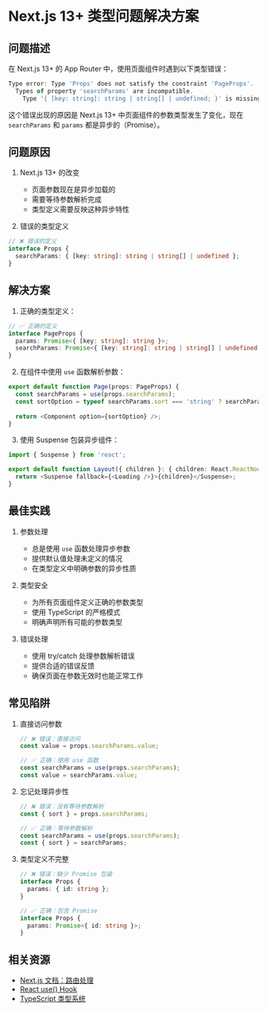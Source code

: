 # Next.js 13+ 类型问题解决方案

## 问题描述

在 Next.js 13+ 的 App Router 中，使用页面组件时遇到以下类型错误：

```typescript
Type error: Type 'Props' does not satisfy the constraint 'PageProps'.
  Types of property 'searchParams' are incompatible.
    Type '{ [key: string]: string | string[] | undefined; }' is missing the following properties from type 'Promise<any>': then, catch, finally, [Symbol.toStringTag]
```

这个错误出现的原因是 Next.js 13+ 中页面组件的参数类型发生了变化，现在 `searchParams` 和 `params` 都是异步的（Promise）。

## 问题原因

1. Next.js 13+ 的改变
   - 页面参数现在是异步加载的
   - 需要等待参数解析完成
   - 类型定义需要反映这种异步特性

2. 错误的类型定义
```typescript
// ❌ 错误的定义
interface Props {
  searchParams: { [key: string]: string | string[] | undefined };
}
```

## 解决方案

1. 正确的类型定义：
```typescript
// ✅ 正确的定义
interface PageProps {
  params: Promise<{ [key: string]: string }>;
  searchParams: Promise<{ [key: string]: string | string[] | undefined }>;
}
```

2. 在组件中使用 `use` 函数解析参数：
```typescript
export default function Page(props: PageProps) {
  const searchParams = use(props.searchParams);
  const sortOption = typeof searchParams.sort === 'string' ? searchParams.sort : 'default';
  
  return <Component option={sortOption} />;
}
```

3. 使用 Suspense 包装异步组件：
```typescript
import { Suspense } from 'react';

export default function Layout({ children }: { children: React.ReactNode }) {
  return <Suspense fallback={<Loading />}>{children}</Suspense>;
}
```

## 最佳实践

1. 参数处理
   - 总是使用 `use` 函数处理异步参数
   - 提供默认值处理未定义的情况
   - 在类型定义中明确参数的异步性质

2. 类型安全
   - 为所有页面组件定义正确的参数类型
   - 使用 TypeScript 的严格模式
   - 明确声明所有可能的参数类型

3. 错误处理
   - 使用 try/catch 处理参数解析错误
   - 提供合适的错误反馈
   - 确保页面在参数无效时也能正常工作

## 常见陷阱

1. 直接访问参数
   ```typescript
   // ❌ 错误：直接访问
   const value = props.searchParams.value;
   
   // ✅ 正确：使用 use 函数
   const searchParams = use(props.searchParams);
   const value = searchParams.value;
   ```

2. 忘记处理异步性
   ```typescript
   // ❌ 错误：没有等待参数解析
   const { sort } = props.searchParams;
   
   // ✅ 正确：等待参数解析
   const searchParams = use(props.searchParams);
   const { sort } = searchParams;
   ```

3. 类型定义不完整
   ```typescript
   // ❌ 错误：缺少 Promise 包装
   interface Props {
     params: { id: string };
   }
   
   // ✅ 正确：包含 Promise
   interface Props {
     params: Promise<{ id: string }>;
   }
   ```

## 相关资源

- [Next.js 文档：路由处理](https://nextjs.org/docs/app/api-reference/file-conventions/page)
- [React use() Hook](https://react.dev/reference/react/use)
- [TypeScript 类型系统](https://www.typescriptlang.org/docs/handbook/2/types-from-types.html)